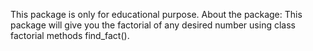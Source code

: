 This package is only for educational purpose.
About the package: This package will give you the factorial of any desired
number using class factorial methods find_fact().
